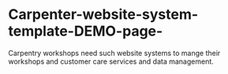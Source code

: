 # Carpenter-website-system-template-DEMO-page-
Carpentry workshops need such website systems to mange their workshops and customer care services and data management. 
